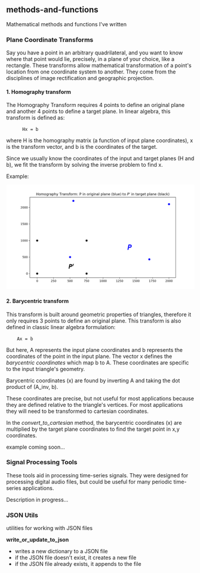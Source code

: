 ## methods-and-functions
Mathematical methods and functions I've written

### Plane Coordinate Transforms

Say you have a point in an arbitrary quadrilateral, and you want to know where that point would lie, precisely, in a plane of your choice, like a rectangle. These transforms allow mathematical transformation of a point's location from one coordinate system to another. They come from the disciplines of image rectification and geographic projection.

#### 1. Homography transform

The Homography Transform requires 4 points to define an original plane and another 4 points to define a target plane. In linear algebra, this transform is defined as:

          Hx = b

 where H is the homography matrix (a function of input plane coordinates), x is the transform vector, and b is the coordinates of the target.

 Since we usually know the coordinates of the input and target planes (H and b), we fit the transform by solving the inverse problem to find x.

Example:

<img alt="homography" src="/figures/homography_example.png" width="800">

#### 2. Barycentric transform

This transform is built around geometric properties of triangles, therefore it only requires 3 points to define an original plane. This transform is also defined in classic linear algebra formulation:

        Ax = b

But here, A represents the input plane coordinates and b represents the coordinates of the point in the input plane. The vector x defines the _barycentric coordinates_ which map b to A. These coordinates are specific to the input triangle's geometry.

Barycentric coordinates (x) are found by inverting A and taking the dot product of (A_inv, b).

These coordinates are precise, but not useful for most applications because they are defined relative to the triangle's vertices. For most applications they will need to be transformed to cartesian coordinates.

In the _convert_to_cartesian_ method, the barycentric coordinates (x) are multiplied by the target plane coordinates to find the target point in x,y coordinates.

example coming soon... 


### Signal Processing Tools

These tools aid in processing time-series signals. They were designed for processing digital audio files, but could be useful for many periodic time-series applications.

Description in progress...

### JSON Utils

utilities for working with JSON files

__write_or_update_to_json__

  - writes a new dictionary to a JSON file
  - if the JSON file doesn't exist, it creates a new file
  - if the JSON file already exists, it appends to the file
